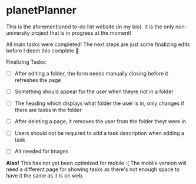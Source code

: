 # planetPlanner
This is the aforementioned to-do list website (in my bio). It is the only non-university project that is in progress at the moment!

All main tasks were completed! The next steps are just some finalizing edits before I deem this complete 🤯

Finalizing Tasks: 
- [ ] After editing a folder, the form needs manually closing before it refreshes the page
- [ ] Something should appear for the user when theyre not in a folder
- [ ] The heading which displays what folder the user is in, only changes if there are tasks in the folder
- [ ] After deleting a page, it removes the user from the folder theyt were in
- [ ] Users should not be required to add a task description when adding a task
- [ ] Alt needed for images


**Also!** This has not yet been optimized for mobile :( The mobile version will need a different page for showing tasks as there's not enough space to have it the same as it is on web.
